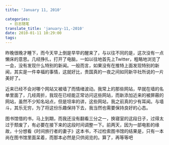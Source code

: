 ```yaml
---
title: 'January 11, 2010'

categories:
  - 日志随笔
translate_title: 'january-11,-2010'
date: 2010-01-11 10:29:00
tags:
---
```


昨晚很晚才睡下，而今天早上倒是早早的醒来了，与以往不同的是，这次没有一点懒床的意思。几经挣扎，打开了电脑，一如以往地首先上Twitter，粗略地浏览了一会，没有发现什么特别的新闻。一般而言，如果没有在推特上面发现特别的新闻，其实是一件幸福的事情，这就好比，贵国真的一夜之间如同新华社所说的一片美好了。

近来已经不会对哪个网站又被墙了而情绪波动。我常上的那些网站，早就在墙的名单里面了，几经周折，我现在已经能正常访问这些网站，而新添加近来的被屏蔽的网站，虽然不少知名站点，但是坦率的讲，这些网站，我之前真的少有耳闻。与墙斗，其乐无穷，为了将这份乐趣保持下去，我当然也需要保持良好的心态。

图书馆借的书，马上到期，而我还没有翻看三分之一，换寝室的这段日子，过得太过于颓废了，有必要在接下来的这段时间调整一下。前两天，因为一部电影的缘故，十分想看《时间旅行者的妻子》这本书，不过检索图书馆的结果是，只有一本尚在图书馆里面呆着，而那本必然是只供阅览的。算了，再等等吧

